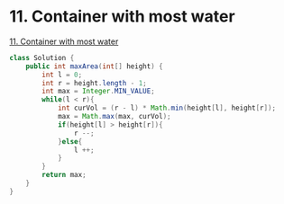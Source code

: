 # 11. Container with most water

[11. Container with most water](https://leetcode.cn/problems/container-with-most-water/submissions/)

```java
class Solution {
    public int maxArea(int[] height) {
        int l = 0;
        int r = height.length - 1;
        int max = Integer.MIN_VALUE;
        while(l < r){
            int curVol = (r - l) * Math.min(height[l], height[r]);
            max = Math.max(max, curVol);
            if(height[l] > height[r]){
                r --;
            }else{
                l ++;
            }
        }
        return max;
    }
}
```

